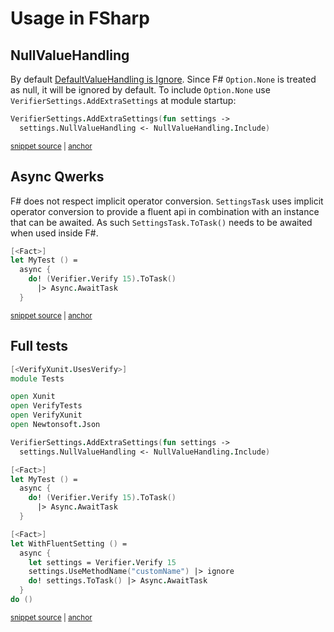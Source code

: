 <!--
GENERATED FILE - DO NOT EDIT
This file was generated by [MarkdownSnippets](https://github.com/SimonCropp/MarkdownSnippets).
Source File: /docs/mdsource/fsharp.source.md
To change this file edit the source file and then run MarkdownSnippets.
-->

# Usage in FSharp


## NullValueHandling

By default [DefaultValueHandling is Ignore](/docs/serializer-settings.md#default-settings). Since F# `Option.None` is treated as null, it will be ignored by default. To include `Option.None` use `VerifierSettings.AddExtraSettings` at module startup:

<!-- snippet: NullValueHandling -->
<a id='snippet-nullvaluehandling'></a>
```fs
VerifierSettings.AddExtraSettings(fun settings ->
  settings.NullValueHandling <- NullValueHandling.Include)
```
<sup><a href='/src/FSharpTests/Tests.fs#L9-L12' title='Snippet source file'>snippet source</a> | <a href='#snippet-nullvaluehandling' title='Start of snippet'>anchor</a></sup>
<!-- endSnippet -->


## Async Qwerks

F# does not respect implicit operator conversion. `SettingsTask` uses implicit operator conversion to provide a fluent api in combination with an instance that can be awaited. As such `SettingsTask.ToTask()` needs to be awaited when used inside F#.

<!-- snippet: FsTest -->
<a id='snippet-fstest'></a>
```fs
[<Fact>]
let MyTest () =
  async {
    do! (Verifier.Verify 15).ToTask()
      |> Async.AwaitTask
  }
```
<sup><a href='/src/FSharpTests/Tests.fs#L14-L21' title='Snippet source file'>snippet source</a> | <a href='#snippet-fstest' title='Start of snippet'>anchor</a></sup>
<!-- endSnippet -->


## Full tests

<!-- snippet: Tests.fs -->
<a id='snippet-Tests.fs'></a>
```fs
[<VerifyXunit.UsesVerify>]
module Tests

open Xunit
open VerifyTests
open VerifyXunit
open Newtonsoft.Json

VerifierSettings.AddExtraSettings(fun settings ->
  settings.NullValueHandling <- NullValueHandling.Include)

[<Fact>]
let MyTest () =
  async {
    do! (Verifier.Verify 15).ToTask()
      |> Async.AwaitTask
  }

[<Fact>]
let WithFluentSetting () =
  async {
    let settings = Verifier.Verify 15
    settings.UseMethodName("customName") |> ignore
    do! settings.ToTask() |> Async.AwaitTask
  }
do ()
```
<sup><a href='/src/FSharpTests/Tests.fs#L1-L26' title='Snippet source file'>snippet source</a> | <a href='#snippet-Tests.fs' title='Start of snippet'>anchor</a></sup>
<!-- endSnippet -->
